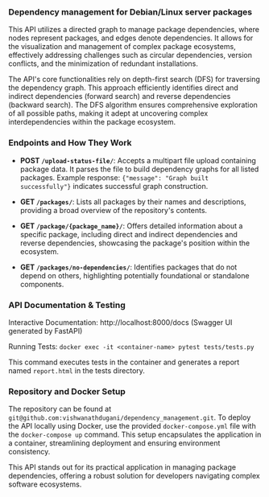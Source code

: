 ### Dependency management for Debian/Linux server packages


This API utilizes a directed graph to manage package dependencies, where nodes represent packages, and edges denote dependencies. It allows for the visualization and management of complex package ecosystems, effectively addressing challenges such as circular dependencies, version conflicts, and the minimization of redundant installations.

The API's core functionalities rely on depth-first search (DFS) for traversing the dependency graph. This approach efficiently identifies direct and indirect dependencies (forward search) and reverse dependencies (backward search). The DFS algorithm ensures comprehensive exploration of all possible paths, making it adept at uncovering complex interdependencies within the package ecosystem.



### Endpoints and How They Work

- **POST `/upload-status-file/`**: Accepts a multipart file upload containing package data. It parses the file to build dependency graphs for all listed packages. Example response: `{"message": "Graph built successfully"}` indicates successful graph construction.
  
- **GET `/packages/`**: Lists all packages by their names and descriptions, providing a broad overview of the repository's contents.
  
- **GET `/package/{package_name}/`**: Offers detailed information about a specific package, including direct and indirect dependencies and reverse dependencies, showcasing the package's position within the ecosystem.
  
- **GET `/packages/no-dependencies/`**: Identifies packages that do not depend on others, highlighting potentially foundational or standalone components.


### API Documentation & Testing
Interactive Documentation: http://localhost:8000/docs (Swagger UI generated by FastAPI)


Running Tests:
`docker exec -it <container-name> pytest tests/tests.py`

This command executes tests in the container and generates a report named `report.html` in the tests directory.

### Repository and Docker Setup

The repository can be found at `git@github.com:vishwanathdugani/dependency_management.git`. To deploy the API locally using Docker, use the provided `docker-compose.yml` file with the `docker-compose up` command. This setup encapsulates the application in a container, streamlining deployment and ensuring environment consistency.

This API stands out for its practical application in managing package dependencies, offering a robust solution for developers navigating complex software ecosystems.